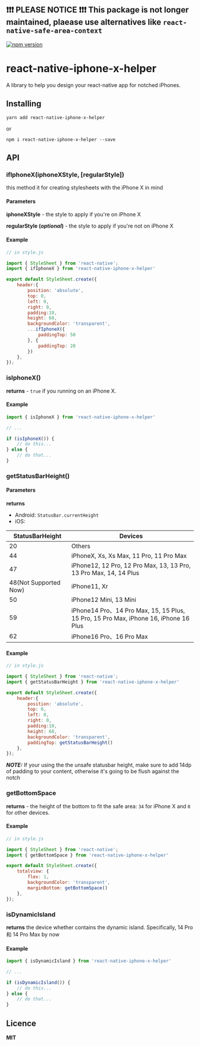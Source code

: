 ## ❗❗❗ PLEASE NOTICE ❗❗❗ This package is not longer maintained, plaease use alternatives like `react-native-safe-area-context`

[![npm version](https://badge.fury.io/js/react-native-iphone-x-helper.svg)](https://badge.fury.io/js/react-native-iphone-x-helper)

# react-native-iphone-x-helper
A library to help you design your react-native app for notched iPhones.

## Installing ##
`yarn add react-native-iphone-x-helper`

or

`npm i react-native-iphone-x-helper --save`

## API ##

### ifIphoneX(iphoneXStyle, \[regularStyle\]) ###
this method it for creating stylesheets with the iPhone X in mind

#### Parameters ####
**iphoneXStyle** - the style to apply if you're on iPhone X

**regularStyle (*optional*)** - the style to apply if you're not on iPhone X

#### Example ####
```js
// in style.js

import { StyleSheet } from 'react-native';
import { ifIphoneX } from 'react-native-iphone-x-helper'

export default StyleSheet.create({
    header:{
        position: 'absolute',
        top: 0,
        left: 0,
        right: 0,
        padding:10,
        height: 60,
        backgroundColor: 'transparent',
        ...ifIphoneX({
            paddingTop: 50
        }, {
            paddingTop: 20
        })
    },
});
```

### isIphoneX() ###

**returns** - `true` if you running on an iPhone X.

#### Example ####
```js
import { isIphoneX } from 'react-native-iphone-x-helper'

// ...

if (isIphoneX()) {
    // do this...
} else {
    // do that...
}
```

### getStatusBarHeight() ###

#### Parameters ####
**returns** 
+ Android: `StatusBar.currentHeight`
+ iOS:


| StatusBarHeight | Devices | 
| -- | -- |
| 20 | Others |
| 44 | iPhoneX, Xs, Xs Max, 11 Pro, 11 Pro Max |
| 47 | iPhone12, 12 Pro, 12 Pro Max, 13, 13 Pro, 13 Pro Max, 14, 14 Plus |
| 48(Not Supported Now) | iPhone11, Xr |
| 50 | iPhone12 Mini, 13 Mini |
| 59 | iPhone14 Pro、14 Pro Max, 15, 15 Plus, 15 Pro, 15 Pro Max, iPhone 16, iPhone 16 Plus |
| 62 | iPhone16 Pro、16 Pro Max |


#### Example ####

```js
// in style.js

import { StyleSheet } from 'react-native';
import { getStatusBarHeight } from 'react-native-iphone-x-helper'

export default StyleSheet.create({
    header:{
        position: 'absolute',
        top: 0,
        left: 0,
        right: 0,
        padding:10,
        height: 60,
        backgroundColor: 'transparent',
        paddingTop: getStatusBarHeight()
    },
});
```

***NOTE:*** If your using the the unsafe statusbar height, make sure to add 14dp of padding to your content, otherwise it's going to be flush against the notch

### getBottomSpace ###

**returns** - the height of the bottom to fit the safe area: `34` for iPhone X and `0` for other devices.

#### Example ####

```js
// in style.js

import { StyleSheet } from 'react-native';
import { getBottomSpace } from 'react-native-iphone-x-helper'

export default StyleSheet.create({
    totalview: {
        flex: 1,
        backgroundColor: 'transparent',
        marginBottom: getBottomSpace()
    },
});
```

### isDynamicIsland ###

**returns** the device whether contains the dynamic island. Specifically, 14 Pro 和 14 Pro Max by now

#### Example ####
```js
import { isDynamicIsland } from 'react-native-iphone-x-helper'

// ...

if (isDynamicIsland()) {
    // do this...
} else {
    // do that...
}
```

## Licence ##
**MIT**
